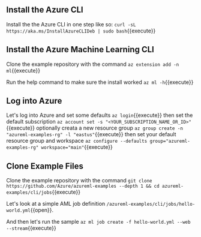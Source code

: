 ## Install the Azure CLI
Install the the Azure CLI in one step like so: `curl -sL https://aka.ms/InstallAzureCLIDeb | sudo bash`{{execute}}

## Install the Azure Machine Learning CLI
Clone the example repository with the command `az extension add -n ml`{{execute}}

Run the help command to make sure the install worked `az ml -h`{{execute}}

## Log into Azure
Let's log into Azure and set some defaults `az login`{{execute}}
then set the default subscription `az account set -s "<YOUR_SUBSCRIPTION_NAME_OR_ID>"`{{execute}}
optionally creata a new resource group `az group create -n "azureml-examples-rg" -l "eastus"`{{execute}}
then set your default resource group and workspace `az configure --defaults group="azureml-examples-rg" workspace="main"`{{execute}}



## Clone Example Files

Clone the example repository with the command `git clone https://github.com/Azure/azureml-examples --depth 1 && cd azureml-examples/cli/jobs`{{execute}}

Let's look at a simple AML job definition `/azureml-examples/cli/jobs/hello-world.yml`{{open}}.

And then let's run the sample `az ml job create -f hello-world.yml --web --stream`{{execute}}


